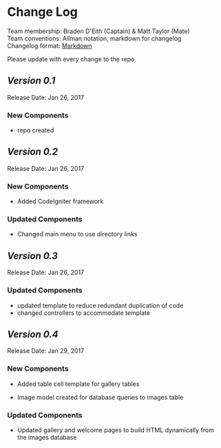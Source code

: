 # Change Log

Team membership:  Braden D'Eith (Captain) & Matt Taylor (Mate)  
Team conventions: Allman notation, markdown for changelog  
Changelog format: [Markdown](https://github.com/adam-p/markdown-here/wiki/Markdown-Cheatsheet)

Please update with every change to the repo.

## *Version 0.1*

Release Date: Jan 26, 2017

### New Components

-   repo created

## *Version 0.2*

Release Date: Jan 26, 2017

### New Components

- Added CodeIgniter framework

### Updated Components

- Changed main menu to use directory links

## *Version 0.3*

Release Date: Jan 26, 2017

### Updated Components

- updated template to reduce redundant duplication of code
- changed controllers to accommodate template

## *Version 0.4*

Release Date: Jan 29, 2017

### New Components

- Added table cell template for gallery tables

- Image model created for database queries to images table

### Updated Components

- Updated gallery and welcome pages to build HTML dynamically from the images database
